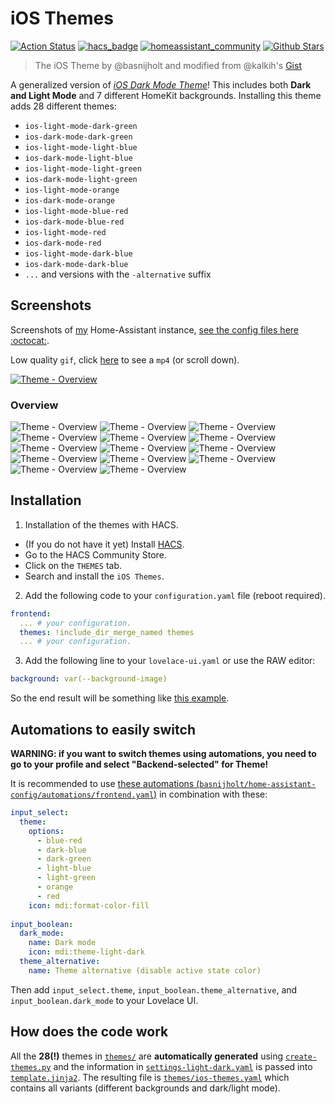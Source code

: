 # iOS Themes

[![Action Status](https://github.com/basnijholt/lovelace-ios-themes/workflows/yamllint/badge.svg)](https://github.com/basnijholt/lovelace-ios-themes/actions)
[![hacs_badge](https://img.shields.io/badge/HACS-Default-orange.svg)](https://github.com/hacs/integration)
[![homeassistant_community](https://img.shields.io/badge/HA%20community-forum-brightgreen)](https://community.home-assistant.io/t/ios-dark-and-light-mode-with-easy-background-change/206215)
[![Github Stars](https://img.shields.io/github/stars/basnijholt/lovelace-ios-themes)](https://github.com/basnijholt/lovelace-ios-themes)

> The iOS Theme by @basnijholt and modified from @kalkih's [Gist](https://gist.github.com/kalkih/fbe84b371ef7f992c3bd51b235e2c299)

A generalized version of [*iOS Dark Mode Theme*](https://github.com/basnijholt/lovelace-ios-dark-mode-theme)!
This includes both **Dark and Light Mode** and 7 different HomeKit backgrounds.
Installing this theme adds 28 different themes:
- `ios-light-mode-dark-green`
- `ios-dark-mode-dark-green`
- `ios-light-mode-light-blue`
- `ios-dark-mode-light-blue`
- `ios-light-mode-light-green`
- `ios-dark-mode-light-green`
- `ios-light-mode-orange`
- `ios-dark-mode-orange`
- `ios-light-mode-blue-red`
- `ios-dark-mode-blue-red`
- `ios-light-mode-red`
- `ios-dark-mode-red`
- `ios-light-mode-dark-blue`
- `ios-dark-mode-dark-blue`
- `...` and versions with the `-alternative` suffix

## Screenshots

Screenshots of [my](https://github.com/basnijholt) Home-Assistant instance, [see the config files here :octocat:](https://github.com/basnijholt/home-assistant-config/).

Low quality `gif`, click [here](https://github.com/basnijholt/lovelace-ios-themes/raw/media/screenshots/overview.mp4) to see a `mp4` (or scroll down).

[![Theme - Overview](https://github.com/basnijholt/lovelace-ios-themes/raw/media/screenshots/overview.gif)](https://github.com/basnijholt/lovelace-ios-themes/raw/media/screenshots/overview.mp4)

### Overview

![Theme - Overview](https://github.com/basnijholt/lovelace-ios-themes/raw/media/screenshots/blue-red-dark.png)
![Theme - Overview](https://github.com/basnijholt/lovelace-ios-themes/raw/media/screenshots/blue-red-light.png)
![Theme - Overview](https://github.com/basnijholt/lovelace-ios-themes/raw/media/screenshots/dark-blue-dark.png)
![Theme - Overview](https://github.com/basnijholt/lovelace-ios-themes/raw/media/screenshots/dark-blue-light.png)
![Theme - Overview](https://github.com/basnijholt/lovelace-ios-themes/raw/media/screenshots/dark-green-dark.png)
![Theme - Overview](https://github.com/basnijholt/lovelace-ios-themes/raw/media/screenshots/dark-green-light.png)
![Theme - Overview](https://github.com/basnijholt/lovelace-ios-themes/raw/media/screenshots/light-blue-dark.png)
![Theme - Overview](https://github.com/basnijholt/lovelace-ios-themes/raw/media/screenshots/light-blue-light.png)
![Theme - Overview](https://github.com/basnijholt/lovelace-ios-themes/raw/media/screenshots/light-green-dark.png)
![Theme - Overview](https://github.com/basnijholt/lovelace-ios-themes/raw/media/screenshots/light-green-light.png)
![Theme - Overview](https://github.com/basnijholt/lovelace-ios-themes/raw/media/screenshots/orange-dark.png)
![Theme - Overview](https://github.com/basnijholt/lovelace-ios-themes/raw/media/screenshots/orange-light.png)
![Theme - Overview](https://github.com/basnijholt/lovelace-ios-themes/raw/media/screenshots/red-dark.png)
![Theme - Overview](https://github.com/basnijholt/lovelace-ios-themes/raw/media/screenshots/red-light.png)


## Installation

1. Installation of the themes with HACS.

* (If you do not have it yet) Install [HACS](https://hacs.xyz/docs/installation/manual).
* Go to the HACS Community Store.
* Click on the `THEMES` tab.
* Search and install the `iOS Themes`.

2. Add the following code to your `configuration.yaml` file (reboot required).

```yaml
frontend:
  ... # your configuration.
  themes: !include_dir_merge_named themes
  ... # your configuration.
```

3. Add the following line to your `lovelace-ui.yaml` or use the RAW editor:
```yaml
background: var(--background-image)
```

So the end result will be something like [this example](https://github.com/basnijholt/home-assistant-config/blob/master/lovelace-ui.yaml).

## Automations to easily switch
**WARNING: if you want to switch themes using automations, you need to go to your profile and select "Backend-selected" for Theme!**

It is recommended to use [these automations (`basnijholt/home-assistant-config/automations/frontend.yaml`)](https://github.com/basnijholt/home-assistant-config/blob/master/automations/frontend.yaml) in combination with these:
```yaml
input_select:
  theme:
    options:
      - blue-red
      - dark-blue
      - dark-green
      - light-blue
      - light-green
      - orange
      - red
    icon: mdi:format-color-fill
  
input_boolean:
  dark_mode:
    name: Dark mode
    icon: mdi:theme-light-dark
  theme_alternative:
    name: Theme alternative (disable active state color)
```
Then add `input_select.theme`, `input_boolean.theme_alternative`, and `input_boolean.dark_mode` to your Lovelace UI.


## How does the code work

All the **28(!)** themes in [`themes/`](themes/) are **automatically generated** using [`create-themes.py`](create-themes.py) and the information in [`settings-light-dark.yaml`](settings-light-dark.yaml) is passed into [`template.jinja2`](template.jinja2).
The resulting file is [`themes/ios-themes.yaml`](themes/ios-themes.yaml) which contains all variants (different backgrounds and dark/light mode).
